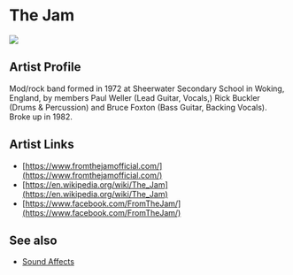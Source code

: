 # The Jam

![](../../asssets/artists/The_Jam.png)

## Artist Profile

Mod/rock band formed in 1972 at Sheerwater Secondary School in Woking, England, by members Paul Weller (Lead Guitar, Vocals,) Rick Buckler (Drums & Percussion) and Bruce Foxton (Bass Guitar, Backing Vocals). Broke up in 1982.

## Artist Links

- [https://www.fromthejamofficial.com/](https://www.fromthejamofficial.com/)
- [https://en.wikipedia.org/wiki/The_Jam](https://en.wikipedia.org/wiki/The_Jam)
- [https://www.facebook.com/FromTheJam/](https://www.facebook.com/FromTheJam/)


## See also

- [Sound Affects](The_Jam-Sound_Affects.md)
